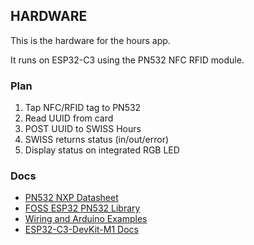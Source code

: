 ## HARDWARE
This is the hardware for the hours app. 

It runs on ESP32-C3 using the PN532 NFC RFID module.

### Plan
1. Tap NFC/RFID tag to PN532
2. Read UUID from card
3. POST UUID to SWISS Hours
4. SWISS returns status (in/out/error) 
5. Display status on integrated RGB LED

### Docs
- [PN532 NXP Datasheet](https://www.nxp.com/docs/en/nxp/data-sheets/PN532_C1.pdf)
- [FOSS ESP32 PN532 Library](https://github.com/lucafaccin/esp-pn532)
- [Wiring and Arduino Examples](http://wiki.sunfounder.cc/index.php?title=PN532_NFC_RFID_Module#Test_under_I2C_Mode)
- [ESP32-C3-DevKit-M1 Docs](https://docs.espressif.com/projects/esp-idf/en/latest/esp32c3/hw-reference/esp32c3/user-guide-devkitm-1.html)